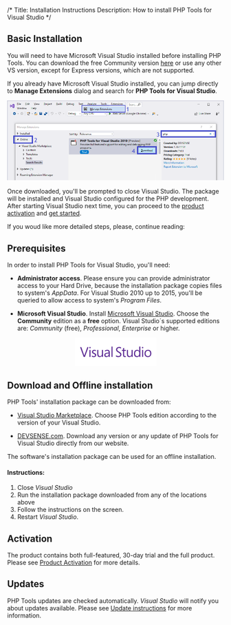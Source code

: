 /*
Title: Installation Instructions
Description: How to install PHP Tools for Visual Studio
*/

## Basic Installation

You will need to have Microsoft Visual Studio installed before installing PHP Tools. You can download the free Community version [here](https://visualstudio.microsoft.com/vs/community/) or use any other VS version, except for Express versions, which are not supported.

If you already have Microsoft Visual Studio installed, you can jump directly to **Manage Extensions** dialog and search for **PHP Tools for Visual Studio**.

![Visual Studio Extensions](imgs/install-from-vs.png)

Once downloaded, you'll be prompted to close Visual Studio. The package will be installed and Visual Studio configured for the PHP development. After starting Visual Studio next time, you can proceed to the [product activation](/vs/installation/activation) and [get started](/vs/).

If you woud like more detailed steps, please, continue reading:

## Prerequisites

In order to install PHP Tools for Visual Studio, you'll need:

- **Administrator access**. Please ensure you can provide administrator access to your Hard Drive, because the installation package copies files to system's *AppData*. For Visual Studio 2010 up to 2015, you'll be queried to allow access to system's *Program Files*.

- **Microsoft Visual Studio**. Install [Microsoft Visual Studio](https://visualstudio.microsoft.com/vs/). Choose the **Community** edition as a **free** option. Visual Studio´s supported editions are: *Community* (free), *Professional*, *Enterprise* or higher.

<center markdown="1">

![Visual Studio Extensions](imgs/visualstudio-small.png)

</center>

## Download and Offline installation

 PHP Tools' installation package can be downloaded from:

- [Visual Studio Marketplace](https://marketplace.visualstudio.com/search?term="php%20tools"&target=VS&vsVersion=). Choose PHP Tools edition according to the version of your Visual Studio.

- [DEVSENSE.com](https://www.devsense.com/en/download#vs). Download any version or any update of PHP Tools for Visual Studio directly from our website.

The software's installation package can be used for an offline installation.

#### Instructions:

1. Close *Visual Studio*
2. Run the installation package downloaded from any of the locations above
3. Follow the instructions on the screen.
4. Restart *Visual Studio*.

## Activation

The product contains both full-featured, 30-day trial and the full product. Please see [Product Activation](/vs/installation/activation) for more details.

## Updates

PHP Tools updates are checked automatically. *Visual Studio* will notify you about updates available. Please see [Update instructions](https://docs.devsense.com/en/vs/installation/updatet) for more information.
